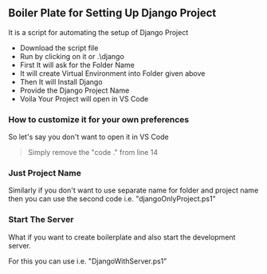 ## Boiler Plate for Setting Up Django Project

It is a script for automating the setup of Django Project

- Download the script file
- Run by clicking on it or .\django
- First It will ask for the Folder Name
- It will create Virtual Environment into Folder given above
- Then It will Install Django
- Provide the Django Project Name
- Voila Your Project will open in VS Code

### How to customize it for your own preferences

So let's say you don't want to open it in VS Code 

> Simply remove the "code ." from line 14


### Just Project Name

Similarly if you don't want to use separate name for folder and project name then you can use the second code i.e. "djangoOnlyProject.ps1"

### Start The Server

What if you want to create boilerplate and also start the development server.

For this you can use i.e. "DjangoWithServer.ps1"
